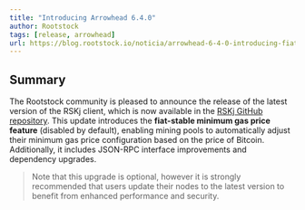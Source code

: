 ```yaml
---
title: "Introducing Arrowhead 6.4.0"
author: Rootstock
tags: [release, arrowhead]
url: https://blog.rootstock.io/noticia/arrowhead-6-4-0-introducing-fiat-stable-minimum-gas-price/
---
```


## Summary

The Rootstock community is pleased to announce the release of the latest version of the RSKj client, which is now available in the [RSKj GitHub repository](https://github.com/rsksmart/rskj/releases/tag/ARROWHEAD-6.4.0). This update introduces the **fiat-stable minimum gas price feature** (disabled by default), enabling mining pools to automatically adjust their minimum gas price configuration based on the price of Bitcoin. Additionally, it includes JSON-RPC interface improvements and dependency upgrades.

> Note that this upgrade is optional, however it is strongly recommended that users update their nodes to the latest version to benefit from enhanced performance and security.